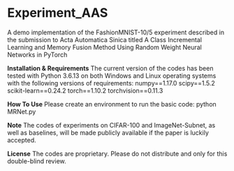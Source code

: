 # Experiment_AAS
A demo implementation of the FashionMNIST-10/5 experiment described in the submission to Acta Automatica Sinica titled A Class Incremental Learning and Memory Fusion Method Using Random Weight Neural Networks in PyTorch

**Installation & Requirements**
The current version of the codes has been tested with Python 3.6.13 on both Windows and Linux operating systems with the following versions of  requirements:
numpy==1.17.0
scipy==1.5.2
scikit-learn==0.24.2
torch==1.10.2
torchvision==0.11.3

**How To Use**
Please create an environment to run the basic code: python MRNet.py

**Note**
The codes of experiments on CIFAR-100 and ImageNet-Subnet, as well as baselines, will be made publicly available if the paper is  luckily accepted.

**License**
The codes are proprietary. Please do not distribute and only for this double-blind review.
